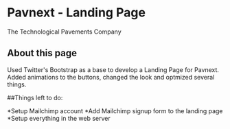 # Pavnext - Landing Page

The Technological Pavements Company

## About this page

Used Twitter's Bootstrap as a base to develop a Landing Page for Pavnext. Added animations to the buttons, changed the look and optmized several things.

##Things left to do:

*Setup Mailchimp account
*Add Mailchimp signup form to the landing page
*Setup everything in the web server